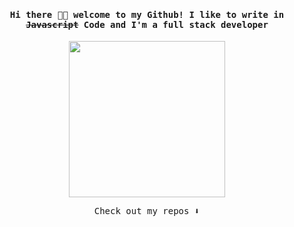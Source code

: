 <h4 align="center"><samp> Hi there 👋🏾  welcome to my Github! I like to write in <s>Javascript</s> Code and I'm a full stack developer </samp></h4>

<p align="center">
  <img width="250" src="https://media.giphy.com/media/8l98VVUTKPhbG/giphy.gif">
</p>

<p align="center"><samp>
Check out my repos ⬇️  
  </samp>
</p>

<!--
**ari-hacks/ari-hacks** is a ✨ _special_ ✨ repository because its `README.md` (this file) appears on your GitHub profile.

Here are some ideas to get you started:

- 🔭 I’m currently working on ...
- 🌱 I’m currently learning ...
- 👯 I’m looking to collaborate on ...
- 🤔 I’m looking for help with ...
- 💬 Ask me about ...
- 📫 How to reach me: ...
- 😄 Pronouns: ...
- ⚡ Fun fact: ...
-->
